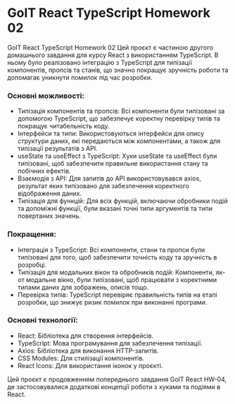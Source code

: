 # GoIT React TypeScript Homework 02

GoIT React TypeScript Homework 02
Цей проєкт є частиною другого домашнього завдання для курсу React з використанням TypeScript. В ньому було реалізовано інтеграцію з TypeScript для типізації компонентів, пропсів та станів, що значно покращує зручність роботи та допомагає уникнути помилок під час розробки.

### Основні можливості:

- Типізація компонентів та пропсів: Всі компоненти були типізовані за допомогою TypeScript, що забезпечує коректну перевірку типів та покращує читабельність коду.
- Інтерфейси та типи: Використовуються інтерфейси для опису структури даних, які передаються між компонентами, а також для типізації результатів з API.
- useState та useEffect з TypeScript: Хуки useState та useEffect були типізовані, щоб забезпечити правильне використання стану та побічних ефектів.
- Взаємодія з API: Для запитів до API використовувався axios, результат яких типізовано для забезпечення коректного відображення даних.
- Типізація для функцій: Для всіх функцій, включаючи обробники подій та допоміжні функції, були вказані точні типи аргументів та типи повертаних значень.

### Покращення:

- Інтеграція з TypeScript: Всі компоненти, стани та пропси були типізовані для того, щоб забезпечити точність коду та зручність в розробці.
- Типізація для модальних вікон та обробників подій: Компоненти, як-от модальне вікно, були типізовані, щоб працювати з коректними типами даних для зображень, описів тощо.
- Перевірка типів: TypeScript перевіряє правильність типів на етапі розробки, що знижує ризик помилок при виконанні програми.

### Основні технології:

- React: Бібліотека для створення інтерфейсів.
- TypeScript: Мова програмування для забезпечення типізації.
- Axios: Бібліотека для виконання HTTP-запитів.
- CSS Modules: Для стилізації компонентів.
- React Icons: Для використання іконок у проєкті.

Цей проєкт є продовженням попереднього завдання GoIT React HW-04, де застосовувалися додаткові концепції роботи з хуками та подіями в React.
